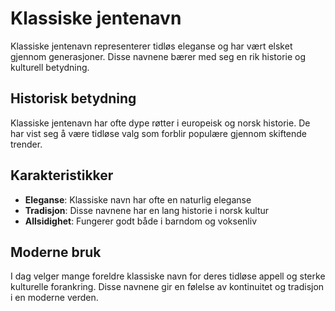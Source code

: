 # Klassiske jentenavn

Klassiske jentenavn representerer tidløs eleganse og har vært elsket gjennom generasjoner. Disse navnene bærer med seg en rik historie og kulturell betydning.

## Historisk betydning

Klassiske jentenavn har ofte dype røtter i europeisk og norsk historie. De har vist seg å være tidløse valg som forblir populære gjennom skiftende trender.

## Karakteristikker

- **Eleganse**: Klassiske navn har ofte en naturlig eleganse
- **Tradisjon**: Disse navnene har en lang historie i norsk kultur
- **Allsidighet**: Fungerer godt både i barndom og voksenliv

## Moderne bruk

I dag velger mange foreldre klassiske navn for deres tidløse appell og sterke kulturelle forankring. Disse navnene gir en følelse av kontinuitet og tradisjon i en moderne verden.
